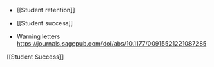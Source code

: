   - [[Student retention]]
  - [[Student success]]

  - Warning letters
    https://journals.sagepub.com/doi/abs/10.1177/00915521221087285

[[Student Success]]